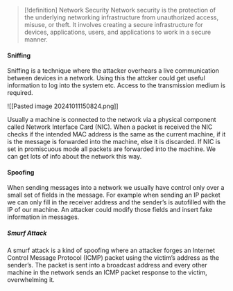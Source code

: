 >[!definition] Network Security
>Network security is the protection of the underlying networking infrastructure from unauthorized access, misuse, or theft. It involves creating a secure infrastructure for devices, applications, users, and applications to work in a secure manner.

#### Sniffing
Sniffing is a technique where the attacker overhears a live communication between devices in a network. Using this the attcker could get useful information to log into the system etc. Access to the transmission medium is required.

![[Pasted image 20241011150824.png]]

Usually a machine is connected to the network via a physical component called Network Interface Card (NIC). When a packet is received the NIC checks if the intended MAC address is the same as the current machine, if it is the message is forwarded into the machine, else it is discarded. If NIC is set in promiscuous mode all packets are forwarded into the machine.
We can get lots of info about the network this way.
#### Spoofing
When sending messages into a network we usually have control only over a small set of fields in the message. For example when sending an IP packet we can only fill in the receiver address and the sender’s is autofilled with the IP of our machine. An attacker could modify those fields and insert fake information in messages.
##### Smurf Attack
A smurf attack is a kind of spoofing where an attacker forges an Internet Control Message Protocol (ICMP) packet using the victim’s address as the sender’s. The packet is sent into a broadcast address and every other machine in the network sends an ICMP packet response to the victim, overwhelming it.
